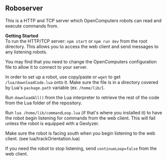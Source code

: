 ## Roboserver

This is a HTTP and TCP server which OpenComputers robots can read and execute commands from.  

**Getting Started**  
To run the HTTP/TCP server: `npm start` or `npm run dev` from the root directory. This allows you to access the web client and send messages to any listening robots.

You may find that you need to change the OpenComputers configuration file to allow it to connect to your server.

In order to set up a robot, use copy/paste or `wget` to get `/lua/downloadCode.lua` onto it. Make sure the file is in a directory covered by Lua's `package.path` variable (ex. `/home/lib/`).

Run `downloadAll()` from the Lua interpreter to retrieve the rest of the code from the Lua folder of the repository.

Run `lua /home/lib/commandLoop.lua` (if that's where you installed it) to have the robot begin listening for commands from the web client. This will fail unless the robot is equipped with a Geolyzer.

Make sure the robot is facing south when you begin listening to the web client. (see lua/trackOrientation.lua)

If you need the robot to stop listening, send `continueLoop=false` from the web client.
